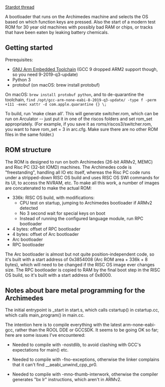 [Stardot thread](https://stardot.org.uk/forums/viewtopic.php?f=30&t=16420)

A bootloader that runs on the Archimedes machine and selects the OS based on
which function keys are pressed.  Also the start of a modern test ROM for 30
year old machines with possibly bad RAM or chips, or tracks that have been
eaten by leaking battery chemicals.

Getting started
---------------

Prerequisites:
- [GNU Arm Embedded Toolchain](https://developer.arm.com/downloads/-/gnu-rm) (GCC 9 dropped ARM2 support though, so you need 9-2019-q3-update)
- Python 3
- protobuf (on macOS: brew install protobuf)

On macOS: `brew install protobuf python`, and to de-quarantine the toolchain, `find /opt/gcc-arm-none-eabi-8-2019-q3-update/ -type f -perm +111 -exec xattr -d com.apple.quarantine {} \;`

To build, run 'make clean all'.  This will generate switcher.rom, which can be
run on Arculator -- just put it in one of the riscos folders and set rom_set
appropriately.  (For example, if you save it as roms/riscos3/switcher.rom, you
want to have rom_set = 3 in arc.cfg.  Make sure there are no other ROM files
in the same folder.)

ROM structure
-------------

The ROM is designed to run on both Archimedes (26-bit ARMv2, MEMC) and Risc PC
(32-bit IOMD) machines.  The Archimedes code is "freestanding", handling all
IO etc itself, whereas the Risc PC code runs under a stripped-down RISC OS
build and uses RISC OS SWI commands for its UI, to access the NVRAM, etc.  To
make all this work, a number of images are concatenated to make the actual
ROM:

- 336k: RISC OS build, with modifications:
  - CPU test on startup, jumping to Archimedes bootloader if ARMv2 detected
  - No 3 second wait for special keys on boot
  - Instead of running the configured language module, run RPC bootloader
- 4 bytes: offset of RPC bootloader
- 4 bytes: offset of Arc bootloader
- Arc bootloader
- RPC bootloader

The Arc bootloader is almost but not quite position-independent code, so it's
built with a start address of 0x3854008 (Arc ROM area + 336k + 8 bytes), which
will need to be changed if the RISC OS image ever changes size.  The RPC
bootloader is copied to RAM by the final boot step in the RISC OS build, so
it's built with a start address of 0x8000.

Notes about bare metal programming for the Archimedes
-----------------------------------------------------

The initial entrypoint is \_start in start.s, which calls cstartup() in
cstartup.cc, which calls main_program() in main.cc.

The intention here is to compile everything with the latest arm-none-eabi-gcc,
rather than the ROOL DDE or GCCSDK.  It seems to be going OK so far; here are
some issues I've encountered:

- Needed to compile with -nostdlib, to avoid clashing with GCC's
  expectations for main() etc.

- Needed to compile with -fno-exceptions, otherwise the linker
  complains that it can't find \__aeabi_unwind_cpp_pr0.

- Needed to compile with -mno-thumb-interwork, otherwise the compiler
  generates "bx lr" instructions, which aren't in ARMv2.
